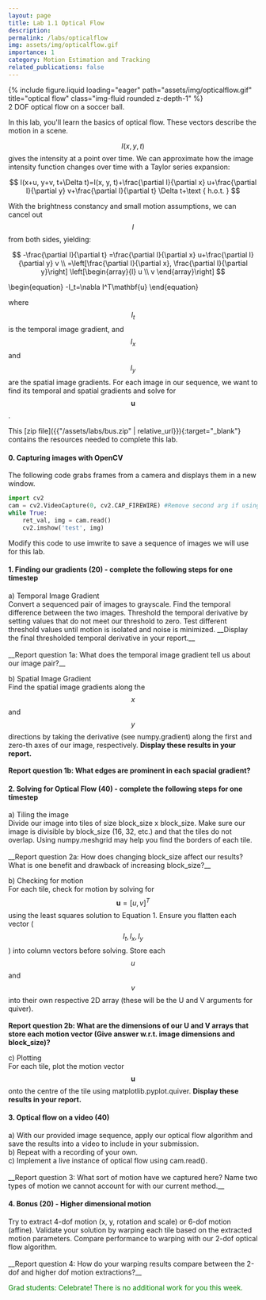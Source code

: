 ```yaml
---
layout: page
title: Lab 1.1 Optical Flow
description:
permalink: /labs/opticalflow
img: assets/img/opticalflow.gif
importance: 1
category: Motion Estimation and Tracking
related_publications: false
---
```


<div class="row justify-content-md-center">
    <div class="col-sm-3 mt-4 mt-md-0">
        {% include figure.liquid loading="eager" path="assets/img/opticalflow.gif" title="optical flow" class="img-fluid rounded z-depth-1"  %}
    </div>
</div>
<div class="caption">
    2 DOF optical flow on a soccer ball.
</div>

In this lab, you'll learn the basics of optical flow. These vectors describe the motion in a scene.

$$I(x, y, t)$$ gives the intensity at a point over time. We can approximate how the image intensity function changes over time with a Taylor series expansion:



$$
I(x+u, y+v, t+\Delta t)=I(x, y, t)+\frac{\partial I}{\partial x} u+\frac{\partial I}{\partial y} v+\frac{\partial I}{\partial t} \Delta t+\text { h.o.t. }
$$

With the brightness constancy and small motion assumptions, we can cancel out $$I$$ from both sides, yielding:

$$
-\frac{\partial I}{\partial t} =\frac{\partial I}{\partial x} u+\frac{\partial I}{\partial y} v \\
=\left[\frac{\partial I}{\partial x}, \frac{\partial I}{\partial y}\right] \left[\begin{array}{l}
u \\
v
\end{array}\right]
$$

\begin{equation}
-I_t=\nabla I^T\mathbf{u}
\end{equation}

where $$I_t$$ is the temporal image gradient, and $$I_x$$ and $$I_y$$ are the spatial image gradients. For each image in our sequence, we want to find its temporal and spatial gradients and solve for $$\mathbf{u}$$.

This [zip file]({{"/assets/labs/bus.zip" | relative_url}}){:target="_blank"} contains the resources needed to complete this lab.

<h4>0. Capturing images with OpenCV</h4>

The following code grabs frames from a camera and displays them in a new window.

````python
import cv2
cam = cv2.VideoCapture(0, cv2.CAP_FIREWIRE) #Remove second arg if using webcam
while True:
    ret_val, img = cam.read()
    cv2.imshow('test', img)
````

Modify this code to use imwrite to save a sequence of images we will use for this lab. 

<h4>1. Finding our gradients (20) - complete the following steps for one timestep</h4>
a) Temporal Image Gradient<br>
Convert a sequenced pair of images to grayscale. Find the temporal difference between the two images. Threshold the temporal derivative by setting values that do not meet our threshold to zero.
Test different threshold values until motion is isolated and noise is minimized. __Display the final thresholded temporal derivative in your report.__
<br><br>
__Report question 1a: What does the temporal image gradient tell us about our image pair?__

b) Spatial Image Gradient<br>
Find the spatial image gradients along the $$x$$ and $$y$$ directions by taking the derivative (see numpy.gradient) along the first and zero-th axes of our image, respectively. __Display these results in your report.__
<br><br>
__Report question 1b: What edges are prominent in each spacial gradient?__

<h4>2. Solving for Optical Flow (40) - complete the following steps for one timestep</h4>
a) Tiling the image<br>
Divide our image into tiles of size block_size x block_size. Make sure our image is divisible by block_size (16, 32, etc.) and that the tiles do not overlap. Using numpy.meshgrid may help you find the borders of each tile.
<br><br>
__Report question 2a: How does changing block_size affect our results? What is one benefit and drawback of increasing block_size?__

b) Checking for motion<br>
For each tile, check for motion by solving for $$\mathbf{u}=[u,v]^T$$ using the least squares solution to Equation 1. Ensure you flatten each vector ($$I_t, I_x, I_y$$) into column vectors before solving. Store each $$u$$ and $$v$$ into their own respective 2D array (these will be the U and V arguments for quiver).
<br><br>
__Report question 2b: What are the dimensions of our U and V arrays that store each motion vector (Give answer w.r.t. image dimensions and block_size)?__


c) Plotting<br>
For each tile, plot the motion vector $$\mathbf{u}$$ onto the centre of the tile using matplotlib.pyplot.quiver. __Display these results in your report.__

<h4>3. Optical flow on a video (40) </h4>
a) With our provided image sequence, apply our optical flow algorithm and save the results into a video to include in your submission.<br>
b) Repeat with a recording of your own.<br>
c) Implement a live instance of optical flow using cam.read().
<br><br>
__Report question 3: What sort of motion have we captured here? Name two types of motion we cannot account for with our current method.__

<h4>4. Bonus (20) - Higher dimensional motion</h4>
Try to extract 4-dof motion (x, y, rotation and scale) or 6-dof motion (affine). Validate your solution by warping each tile based on the extracted motion parameters. Compare performance to warping with our 2-dof optical flow algorithm.
<br><br>
__Report question 4: How do your warping results compare between the 2-dof and higher dof motion extractions?__

<font color ='green'>Grad students: Celebrate! There is no additional work for you this week.</font>

<br><br>
